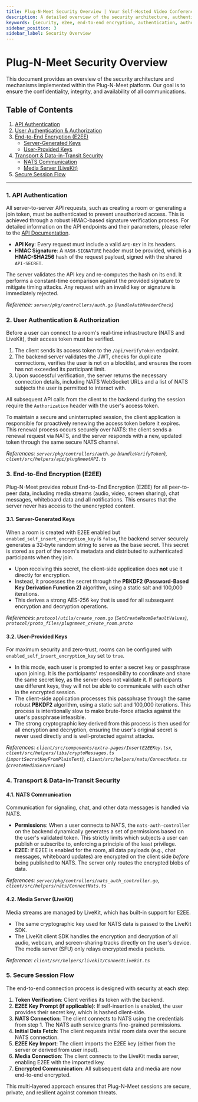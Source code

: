 ```yaml
---
title: Plug-N-Meet Security Overview | Your Self-Hosted Video Conferencing Solution
description: A detailed overview of the security architecture, authentication, authorization, and end-to-end encryption (E2EE) mechanisms within the Plug-N-Meet platform.
keywords: [security, e2ee, end-to-end encryption, authentication, authorization, hmac, jwt, nats, livekit, webrtc security]
sidebar_position: 3
sidebar_label: Security Overview
---
```


# Plug-N-Meet Security Overview

This document provides an overview of the security architecture and mechanisms implemented within the Plug-N-Meet platform. Our goal is to ensure the confidentiality, integrity, and availability of all communications.

## Table of Contents

1.  [API Authentication](#1-api-authentication)
2.  [User Authentication & Authorization](#2-user-authentication--authorization)
3.  [End-to-End Encryption (E2EE)](#3-end-to-end-encryption-e2ee)
    -   [Server-Generated Keys](#31-server-generated-keys)
    -   [User-Provided Keys](#32-user-provided-keys)
4.  [Transport & Data-in-Transit Security](#4-transport--data-in-transit-security)
    -   [NATS Communication](#41-nats-communication)
    -   [Media Server (LiveKit)](#42-media-server-livekit)
5.  [Secure Session Flow](#5-secure-session-flow)

---

### 1. API Authentication

All server-to-server API requests, such as creating a room or generating a join token, must be authenticated to prevent unauthorized access. This is achieved through a robust HMAC-based signature verification process. For detailed information on the API endpoints and their parameters, please refer to the [API Documentation](/docs/api/intro.md).

-   **API Key**: Every request must include a valid `API-KEY` in its headers.
-   **HMAC Signature**: A `HASH-SIGNATURE` header must be provided, which is a **HMAC-SHA256** hash of the request payload, signed with the shared `API-SECRET`.

The server validates the API key and re-computes the hash on its end. It performs a constant-time comparison against the provided signature to mitigate timing attacks. Any request with an invalid key or signature is immediately rejected.

*Reference: `server/pkg/controllers/auth.go` (`HandleAuthHeaderCheck`)*

### 2. User Authentication & Authorization

Before a user can connect to a room's real-time infrastructure (NATS and LiveKit), their access token must be verified.

1.  The client sends its access token to the `/api/verifyToken` endpoint.
2.  The backend server validates the JWT, checks for duplicate connections, verifies the user is not on a blocklist, and ensures the room has not exceeded its participant limit.
3.  Upon successful verification, the server returns the necessary connection details, including NATS WebSocket URLs and a list of NATS subjects the user is permitted to interact with.

All subsequent API calls from the client to the backend during the session require the `Authorization` header with the user's access token.

To maintain a secure and uninterrupted session, the client application is responsible for proactively renewing the access token before it expires. This renewal process occurs securely over NATS: the client sends a renewal request via NATS, and the server responds with a new, updated token through the same secure NATS channel.

*References: `server/pkg/controllers/auth.go` (`HandleVerifyToken`), `client/src/helpers/api/plugNmeetAPI.ts`*

### 3. End-to-End Encryption (E2EE)

Plug-N-Meet provides robust End-to-End Encryption (E2EE) for all peer-to-peer data, including media streams (audio, video, screen sharing), chat messages, whiteboard data and all notifications. This ensures that the server never has access to the unencrypted content.

#### 3.1. Server-Generated Keys

When a room is created with E2EE enabled but `enabled_self_insert_encryption_key` is `false`, the backend server securely generates a 32-byte random string to serve as the base secret. This secret is stored as part of the room's metadata and distributed to authenticated participants when they join.

-   Upon receiving this secret, the client-side application does **not** use it directly for encryption.
-   Instead, it processes the secret through the **PBKDF2 (Password-Based Key Derivation Function 2)** algorithm, using a static salt and 100,000 iterations.
-   This derives a strong AES-256 key that is used for all subsequent encryption and decryption operations.

*References: `protocol/utils/create_room.go` (`SetCreateRoomDefaultValues`), `protocol/proto_files/plugnmeet_create_room.proto`*

#### 3.2. User-Provided Keys

For maximum security and zero-trust, rooms can be configured with `enabled_self_insert_encryption_key` set to `true`.

-   In this mode, each user is prompted to enter a secret key or passphrase upon joining. It is the participants' responsibility to coordinate and share the same secret key, as the server does not validate it. If participants use different keys, they will not be able to communicate with each other in the encrypted session.
-   The client-side application processes this passphrase through the same robust **PBKDF2** algorithm, using a static salt and 100,000 iterations. This process is intentionally slow to make brute-force attacks against the user's passphrase infeasible.
-   The strong cryptographic key derived from this process is then used for all encryption and decryption, ensuring the user's original secret is never used directly and is well-protected against attacks.

*References: `client/src/components/extra-pages/InsertE2EEKey.tsx`, `client/src/helpers/libs/cryptoMessages.ts` (`importSecretKeyFromPlainText`), `client/src/helpers/nats/ConnectNats.ts` (`createMediaServerConn`)*

### 4. Transport & Data-in-Transit Security

#### 4.1. NATS Communication

Communication for signaling, chat, and other data messages is handled via NATS.

-   **Permissions**: When a user connects to NATS, the `nats-auth-controller` on the backend dynamically generates a set of permissions based on the user's validated token. This strictly limits which subjects a user can publish or subscribe to, enforcing a principle of the least privilege.
-   **E2EE**: If E2EE is enabled for the room, all data payloads (e.g., chat messages, whiteboard updates) are encrypted on the client side *before* being published to NATS. The server only routes the encrypted blobs of data.

*References: `server/pkg/controllers/nats_auth_controller.go`, `client/src/helpers/nats/ConnectNats.ts`*

#### 4.2. Media Server (LiveKit)

Media streams are managed by LiveKit, which has built-in support for E2EE.

-   The same cryptographic key used for NATS data is passed to the LiveKit SDK.
-   The LiveKit client SDK handles the encryption and decryption of all audio, webcam, and screen-sharing tracks directly on the user's device. The media server (SFU) only relays encrypted media packets.

*Reference: `client/src/helpers/livekit/ConnectLivekit.ts`*

### 5. Secure Session Flow

The end-to-end connection process is designed with security at each step:

1.  **Token Verification**: Client verifies its token with the backend.
2.  **E2EE Key Prompt (if applicable)**: If self-insertion is enabled, the user provides their secret key, which is hashed client-side.
3.  **NATS Connection**: The client connects to NATS using the credentials from step 1. The NATS auth service grants fine-grained permissions.
4.  **Initial Data Fetch**: The client requests initial room data over the secure NATS connection.
5.  **E2EE Key Import**: The client imports the E2EE key (either from the server or derived from user input).
6.  **Media Connection**: The client connects to the LiveKit media server, enabling E2EE with the imported key.
7.  **Encrypted Communication**: All subsequent data and media are now end-to-end encrypted.

This multi-layered approach ensures that Plug-N-Meet sessions are secure, private, and resilient against common threats.
